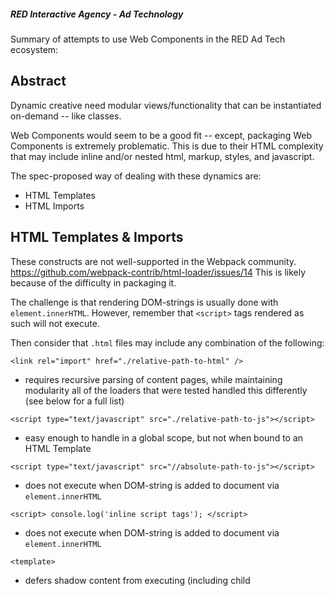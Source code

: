 ##### RED Interactive Agency - Ad Technology

Summary of attempts to use Web Components in the RED Ad Tech ecosystem:

## Abstract
Dynamic creative need modular views/functionality that can be instantiated on-demand -- like classes. 

Web Components would seem to be a good fit -- except, packaging Web Components is extremely problematic. This is due to their HTML complexity that may include inline and/or nested html, markup, styles, and javascript.

The spec-proposed way of dealing with these dynamics are:
- HTML Templates
- HTML Imports

## HTML Templates & Imports
These constructs are not well-supported in the Webpack community. https://github.com/webpack-contrib/html-loader/issues/14 This is likely because of the difficulty in packaging it. 

The challenge is that rendering DOM-strings is usually done with `element.innerHTML`. However, remember that `<script>` tags rendered as such will not execute. 

Then consider that `.html` files may include any combination of the following:

`<link rel="import" href="./relative-path-to-html" />`
- requires recursive parsing of content pages, while maintaining modularity
all of the loaders that were tested handled this differently (see below for a full list)

`<script type="text/javascript" src="./relative-path-to-js"></script>`
- easy enough to handle in a global scope, but not when bound to an HTML Template
 
`<script type="text/javascript" src="//absolute-path-to-js"></script>`
- does not execute when DOM-string is added to document via `element.innerHTML`

`<script> console.log('inline script tags'); </script>` 
- does not execute when DOM-string is added to document via `element.innerHTML`

`<template>`
- defers shadow content from executing (including child <script> and <link> tags)

CustomElements, like `<my-element />`
when added via `element.innerHTML` also fail to execute properly, even in Chrome
- https://github.com/webcomponents/webcomponentsjs/issues/459

The likelihood of these combinations is especially true for web-components, since each `.html` essentially is a page.


## Tested Packages
[wc-loader](https://github.com/aruntk/wc-loader)
This loader came the closest. It located all of the dependencies and it repackaged them in a way that worked. The final limitations included:
 - `<script>` tags loading absolute urls were not parsed out of the DOM-string, thus causing them not to function
 - browser limitations when trying to render `<my-component>` from a DOM-string

[html-loader](https://github.com/webpack-contrib/html-loader)
This standard webpack loader does a tremendous job of locating every type of dependencies and modularizing it. However, for the output to function as expected, another loader would be needed. I was not able to find one for this purpose.

[polymer-webpack-loader](https://github.com/webpack-contrib/polymer-webpack-loader)
The repo on this one looks promising, but it does not seem to work at all on nested `<link>` or `<script>` tags.

[polymer-build](https://github.com/Polymer/polymer-build)
If I were forced to continue on this path, I would next test the Html-splitting capabilities of this project. Theoretically one could add the dependencies it to the webpack graph, and then somehow reconstruct it. Gauging by these other attempts, I'd guess it very difficult and time-consuming.

## Workarounds
Web-components can be utilized if they are just CustomElement definitions declared by JS, and:
- their CustomElement definitions have been established before page render, and their markup is hard-coded into the DOM. 
- they are instantiated with `document.createElement` and have been authored to work that way
